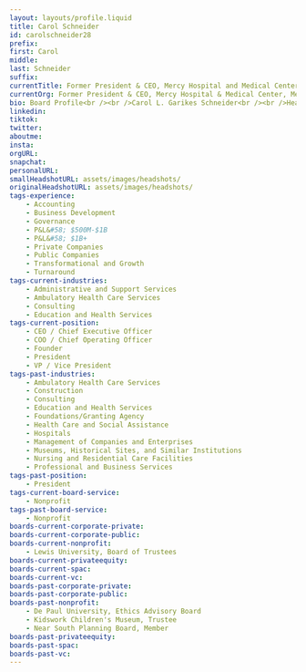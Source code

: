 ```yaml
---
layout: layouts/profile.liquid
title: Carol Schneider
id: carolschneider28
prefix: 
first: Carol
middle: 
last: Schneider
suffix: 
currentTitle: Former President & CEO, Mercy Hospital and Medical Center
currentOrg: Former President & CEO, Mercy Hospital & Medical Center, Mercy Health System
bio: Board Profile<br /><br />Carol L. Garikes Schneider<br /><br />Healthcare Executive | Hospital System CEO | Leadership Advisor<br /><br />Strategy & Vision<br /><br />Strategic Alliances | Community Partnerships<br /><br />Transformation & Change Leadership<br /><br />EXECUTIVE BIO<br /><br />Carol L. Garikes Schneider is a results-oriented healthcare executive experienced in general administration serving as President and/or CEO for billion-dollar or higher gross revenue healthcare organizations. She demonstrates strategic vision while overseeing complex operations in the for-profit, non-profit, and public sectors, including extensive consultancy work. With a strong foundation in finance, Carol has fostered the achievement of fiscal, economic, and quality objectives for nationally recognized clinical, academic, and service excellence.<br /><br />Most recently serving as President & CEO of Trinity Health’s Mercy Health System / Mercy Hospital & Medical Center, Carol oversaw a regional healthcare organization that consisted of a 200-bed hospital, 12 ambulatory care sites, an occupational medicine program, six residency training programs, and affiliations with other Chicago area academic teaching centers. She was also responsible for the system’s non-profit fundraising arm, the Mercy Foundation. During her tenure, Carol led the transformation from an independent safety net hospital to a fully integrated regional hospital system. She also implemented physician alignment strategies, executed strategic and tactical planning for Cardiology and Oncology service lines, negotiated key partnerships with prominent area hospitals, recruited significant community board members, led a multimillion-dollar physical transformation, and managed the exploration of a multi-faceted acquisition.<br /><br />Prior, as System COO for Cook County Health & Hospitals System (CCHHS), Carol led multiple safety net hospitals; ambulatory care clinics, regional outpatient health, and correctional health centers; and system support services. She executed financial process and management enhancements, collaborated across various internal and external stakeholders on redesigned vision for county health resources, designed and led the implementation of a Patient Experience culture, managed the Joint Commission accreditation process, led the Labor Management Council, and interfaced with key government agencies. <br /><br />Carol has extensive consulting experience, including leading her own consulting firm, C. Schneider Consulting, where she delivers management consulting, interim leadership, and executive coaching services to enhance client organization success and strategic goal achievement. Previously, she was Business Development Executive for Integrated Project Management (IPM) where she launched and developed the Healthcare Practice with focus on defining and implementing growth strategy, creating a strong network, and managing client relations. <br /><br />Carol’s earlier Healthcare Leadership experience includes serving as President & CEO of Timberline Knolls Residential Treatment Center and additional leadership roles, including President, for Advocate Health Care—Christ Medical Center & Hope Children’s Hospital. <br /><br />A thought leader in her space, Carol is a Professor for Governors State University’s College of Health Professionals graduate and undergraduate programs as well as Full Professor of the Graduate College of Business and College of Nursing & Health Professions for Lewis University. She serves as a Member of the Board of Trustees for Lewis University and is a former member of the Ethics Advisory Board for DePaul University. <br /><br />Carols holds an MBA from DePaul University and a BA from Lewis University. She has been recognized with a variety of honors throughout her career, including Who’s Who in Chicago Business (Crain’s Chicago Business), Woman of Vision Award (Illinois Eye Bank), Executive Woman of the Year Award (Grant-Thornton), and Health Care Leadership Award (Anti-defamation League). Well versed in leading large-scale strategic planning processes in collaboration with board of directors; strategic committees; and key business, legislative, and community stakeholders. <br /><br />§ Instill holistic understanding of matrixed dynamics of the U.S.’s largest healthcare systems and the unique market factors involved in developing service lines and advancing the continuum of care in nonprofit and public healthcare.<br /><br />§ Designed and implemented alternative payor strategies in the private and public health sectors for medical centers and physician reimbursement, with particular expertise in the Medicaid sector<br /><br />§ Executed strategic and tactical planning with focus on Cardiology and Oncology services lines for Trinity Health.<br /><br />§ Provided leadership to Labor Management Council to collaborate with over 20 bargaining units in the daily operations as well as in strategic imperatives related to new positions and improved care delivery models in an integrated system.<br /><br />Strategic Alliances | Community Partnerships<br /><br />Career history of creating key internal and external community partnerships and building strong networks of diverse resources and affiliates. <br /><br />§ Partnered with Chicago health systems to design a transformed healthcare network for the Southside of Chicago, with advocacy for all access with participation of the Governor’s office, HFS, and public health entities<br /><br />§ Successfully negotiated partnerships with Rush University Medical Center, University of Chicago Medicine, and Lurie Children’s Hospital for Trinity Health and provider network for County Care.<br /><br />§ Strategized with stakeholders across community advocacy groups, local and state government agencies, and clinical providers on a redesign and approach for county healthcare resources for CCHHS.<br /><br />§ Interfaced with other government agencies, including the City of Chicago and Homeland Security, to provide public health and safety for events such as the G8 and NATO Summit.<br /><br />Transformation &amp; Change Leadership Transformed Mercy Hospital from an independent safety net hospital to a fully integrated hospital system provider.<br /><br />Led a $140M physical transformation with redesign of private beds, ICU, surgical suites, and ambulatory expansion for Trinity Health.<br /><br />§ Managed five-year transformation for Trinity that explored acquisition, including full asset merger with three other healthcare systems, Chapters 11 and 7 bankruptcies, wind down of operations, and sale to new owner.<br /><br />§ Recruited new board members to reflect diverse communities served by Mercy Health System in Chicago.<br /><br />§ Led a Patient Experience Culture Transformation for public health system CCHHS.<br /><br />Thought Leadership | Teaching | Board Work| Consultancy<br /><br />Board member, consultant, and professor delivering expansive knowledge across executive healthcare leadership, operational / process improvement, interim executive leadership, and portfolio / service line analysis.<br /><br />§ Professor of management and health professions for Governors State University and Lewis University.<br /><br />§ Member of the Board of Trustees for Lewis University and past member of the Ethics Advisory Board for DePaul University.<br /><br />§ Awarded Who’s Who in Chicago Business, Crain’s Chicago Business; Woman of Vision Award, Illinois Eye Bank; Executive Woman of the Year Award, Grant-Thornton; Health Care Leadership Award, Anti-Defamation League; CEO of the Year, Abby Foundation; Hall of Fame-Healthcare, Today’s Chicago Woman; and Distinguished Alumni Award, Lewis University.
linkedin: 
tiktok: 
twitter: 
aboutme: 
insta: 
orgURL: 
snapchat: 
personalURL: 
smallHeadshotURL: assets/images/headshots/
originalHeadshotURL: assets/images/headshots/
tags-experience: 
    - Accounting
    - Business Development
    - Governance
    - P&L&#58; $500M-$1B
    - P&L&#58; $1B+
    - Private Companies
    - Public Companies
    - Transformational and Growth
    - Turnaround
tags-current-industries: 
    - Administrative and Support Services
    - Ambulatory Health Care Services
    - Consulting
    - Education and Health Services
tags-current-position: 
    - CEO / Chief Executive Officer
    - COO / Chief Operating Officer
    - Founder
    - President
    - VP / Vice President
tags-past-industries: 
    - Ambulatory Health Care Services
    - Construction
    - Consulting
    - Education and Health Services
    - Foundations/Granting Agency
    - Health Care and Social Assistance
    - Hospitals
    - Management of Companies and Enterprises
    - Museums, Historical Sites, and Similar Institutions
    - Nursing and Residential Care Facilities
    - Professional and Business Services
tags-past-position: 
    - President
tags-current-board-service: 
    - Nonprofit
tags-past-board-service: 
    - Nonprofit
boards-current-corporate-private: 
boards-current-corporate-public: 
boards-current-nonprofit: 
    - Lewis University, Board of Trustees
boards-current-privateequity: 
boards-current-spac: 
boards-current-vc: 
boards-past-corporate-private: 
boards-past-corporate-public: 
boards-past-nonprofit: 
    - De Paul University, Ethics Advisory Board
    - Kidswork Children's Museum, Trustee
    - Near South Planning Board, Member
boards-past-privateequity: 
boards-past-spac: 
boards-past-vc: 
---
```

